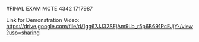#FINAL EXAM MCTE 4342 1717987

Link for Demonstration Video: https://drive.google.com/file/d/1gg67JJ32SEjAm9Lb_r5p6B691PcEJjY-/view?usp=sharing
